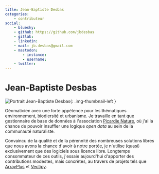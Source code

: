 ```yaml
---
title: Jean-Baptiste Desbas
categories:
    - contributeur
social:
    - bluesky:
    - github: https://github.com/jbdesbas
    - gitlab:
    - linkedin:
    - mail: jb.desbas@gmail.com
    - mastodon:
        - instance:
        - username:
    - twitter:
---
```


# Jean-Baptiste Desbas

<!-- --8<-- [start:author-sign-block] -->

![Portrait Jean-Baptiste Desbas](https://cdn.geotribu.fr/img/internal/contributeurs/jdes.png "Portrait Jean-Baptiste Desbas"){: .img-thumbnail-left }

Géomaticien avec une forte appétence pour les thématiques environnement, biodiersité et urbanisme. Je travaille en tant que gestionnaire de base de données à l'association [Picardie Nature](http://picardie-nature.org), où j'ai la chance de pouvoir insuffler une logique _open data_ au sein de la communauté naturaliste.

Convaincu de la qualité et de la pérennité des nombreuses solutions libres que nous avons la chance d'avoir à notre portée, je n'utilise (quasi) exclusivement que des logiciels sous licence libre. Longtemps consommateur de ces outils, j'essaie aujourd'hui d'apporter des contributions modestes, mais concrètes, au travers de projets tels que [ArrayPlus](https://plugins.qgis.org/plugins/arrayplus/) et [Vectipy](https://github.com/jbdesbas/vectipy).

<!-- --8<-- [end:author-sign-block] -->
